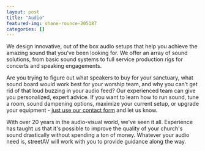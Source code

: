 ```yaml
---
layout: post
title: "Audio"
featured-img: shane-rounce-205187
categories: []
---
```

We design innovative, out of the box audio setups that help you achieve the amazing sound that you’ve been looking for. We offer an array of sound solutions, from basic sound systems to full service production rigs for concerts and speaking engagements.

Are you trying to figure out what speakers to buy for your sanctuary, what sound board would work best for your worship team, and why you can’t get rid of that loud buzzing in your audio feed? Our experienced team can give you personalized, expert advice. If you want to learn how to run sound, tune a room, sound dampening options, maximize your current setup, or upgrade your equipment - [just use our contact form](http://www.streetav.com/contact/ "Contact Us") and let us know.

With over 20 years in the audio-visual world, we've seen it all. Experience has taught us that it's possible to improve the quality of your church's sound drastically without spending a ton of money. Whatever your audio need is, streetAV will work with you to provide guidance along the way.
